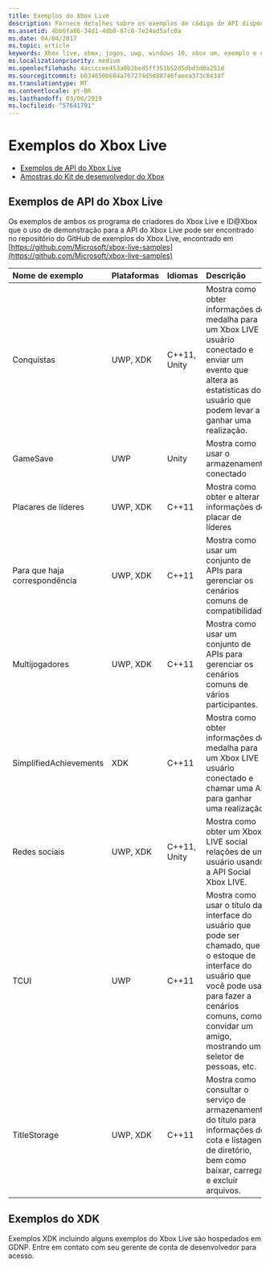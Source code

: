 ```yaml
---
title: Exemplos do Xbox Live
description: Fornece detalhes sobre os exemplos de código de API disponíveis para o Xbox Live.
ms.assetid: 4bb6fa66-34d1-4db9-87c8-7e24ad5afc0a
ms.date: 04/04/2017
ms.topic: article
keywords: Xbox live, xbox, jogos, uwp, windows 10, xbox um, exemplo e exemplos
ms.localizationpriority: medium
ms.openlocfilehash: 4accccee453a0b2bed5ff351b52d5dbd3d0a251d
ms.sourcegitcommit: b034650b684a767274d5d88746faeea373c8e34f
ms.translationtype: MT
ms.contentlocale: pt-BR
ms.lasthandoff: 03/06/2019
ms.locfileid: "57641791"
---
```

# <a name="xbox-live-samples"></a>Exemplos do Xbox Live

* [Exemplos de API do Xbox Live](#xbox-live-api-samples)
* [Amostras do Kit de desenvolvedor do Xbox](#xdk-samples)

## <a name="xbox-live-api-samples"></a>Exemplos de API do Xbox Live
Os exemplos de ambos os programa de criadores do Xbox Live e ID@Xbox que o uso de demonstração para a API do Xbox Live pode ser encontrado no repositório do GitHub de exemplos do Xbox Live, encontrado em [https://github.com/Microsoft/xbox-live-samples](https://github.com/Microsoft/xbox-live-samples)

| Nome de exemplo             | Plataformas | Idiomas                     | Descrição                                                                                                                                                                                                           |
|:------------------------|:----------|:------------------------------|:----------------------------------------------------------------------------------------------------------------------------------------------------------------------------------------------------------------------|
| Conquistas            | UWP, XDK | C++11, Unity                   | Mostra como obter informações de medalha para um Xbox LIVE usuário conectado e enviar um evento que altera as estatísticas do usuário que podem levar a ganhar uma realização. |
| GameSave                | UWP      | Unity                          | Mostra como usar o armazenamento conectado |
| Placares de líderes            | UWP, XDK | C++11                          | Mostra como obter e alterar informações de placar de líderes |
| Para que haja correspondência             | UWP, XDK | C++11                          | Mostra como usar um conjunto de APIs para gerenciar os cenários comuns de compatibilidade. |
| Multijogadores             | UWP, XDK | C++11                          | Mostra como usar um conjunto de APIs para gerenciar os cenários comuns de vários participantes. |
| SimplifiedAchievements  | XDK      | C++11                          | Mostra como obter informações de medalha para um Xbox LIVE usuário conectado e chamar uma API para ganhar uma realização. |
| Redes sociais                  | UWP, XDK | C++11, Unity                   | Mostra como obter um Xbox LIVE social relações de um usuário usando a API Social Xbox LIVE. |
| TCUI                    | UWP      | C++11                          | Mostra como usar o título da interface do usuário que pode ser chamado, que é o estoque de interface do usuário que você pode usar para fazer a cenários comuns, como convidar um amigo, mostrando um seletor de pessoas, etc. |
| TitleStorage            | UWP, XDK | C++11                          | Mostra como consultar o serviço de armazenamento do título para informações de cota e listagens de diretório, bem como baixar, carregar e excluir arquivos. |

## <a name="xdk-samples"></a>Exemplos do XDK
Exemplos XDK incluindo alguns exemplos do Xbox Live são hospedados em GDNP. Entre em contato com seu gerente de conta de desenvolvedor para acesso.
